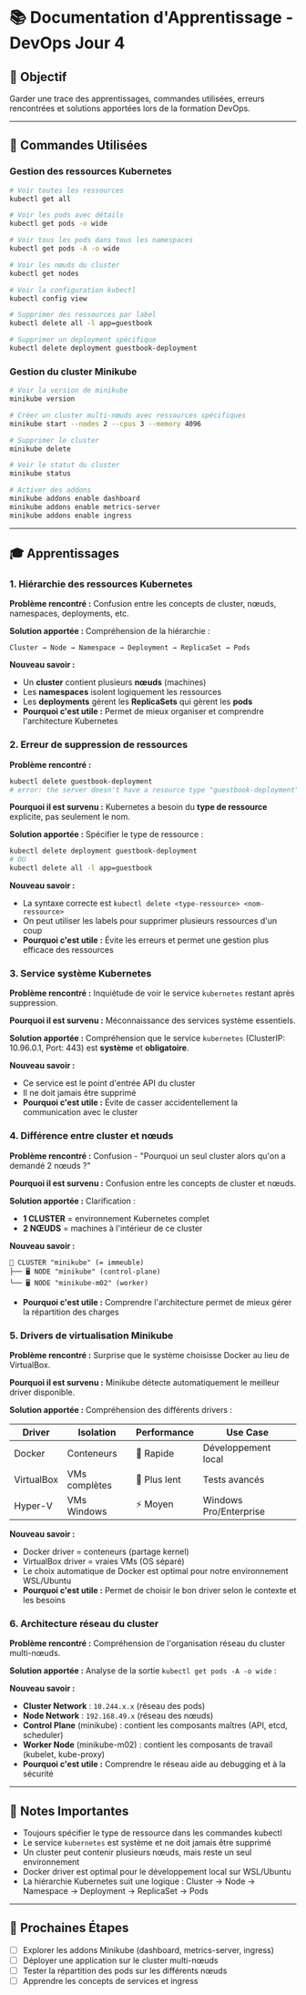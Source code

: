 # 📚 Documentation d'Apprentissage - DevOps Jour 4

## 🎯 Objectif
Garder une trace des apprentissages, commandes utilisées, erreurs rencontrées et solutions apportées lors de la formation DevOps.

---

## 🔧 Commandes Utilisées

### Gestion des ressources Kubernetes
```bash
# Voir toutes les ressources
kubectl get all

# Voir les pods avec détails
kubectl get pods -o wide

# Voir tous les pods dans tous les namespaces
kubectl get pods -A -o wide

# Voir les nœuds du cluster
kubectl get nodes

# Voir la configuration kubectl
kubectl config view

# Supprimer des ressources par label
kubectl delete all -l app=guestbook

# Supprimer un deployment spécifique
kubectl delete deployment guestbook-deployment
```

### Gestion du cluster Minikube
```bash
# Voir la version de minikube
minikube version

# Créer un cluster multi-nœuds avec ressources spécifiques
minikube start --nodes 2 --cpus 3 --memory 4096

# Supprimer le cluster
minikube delete

# Voir le statut du cluster
minikube status

# Activer des addons
minikube addons enable dashboard
minikube addons enable metrics-server
minikube addons enable ingress
```

---

## 🎓 Apprentissages

### 1. Hiérarchie des ressources Kubernetes

**Problème rencontré :** Confusion entre les concepts de cluster, nœuds, namespaces, deployments, etc.

**Solution apportée :** Compréhension de la hiérarchie :
```
Cluster → Node → Namespace → Deployment → ReplicaSet → Pods
```

**Nouveau savoir :** 
- Un **cluster** contient plusieurs **nœuds** (machines)
- Les **namespaces** isolent logiquement les ressources
- Les **deployments** gèrent les **ReplicaSets** qui gèrent les **pods**
- **Pourquoi c'est utile :** Permet de mieux organiser et comprendre l'architecture Kubernetes

### 2. Erreur de suppression de ressources

**Problème rencontré :** 
```bash
kubectl delete guestbook-deployment
# error: the server doesn't have a resource type "guestbook-deployment"
```

**Pourquoi il est survenu :** Kubernetes a besoin du **type de ressource** explicite, pas seulement le nom.

**Solution apportée :** Spécifier le type de ressource :
```bash
kubectl delete deployment guestbook-deployment
# OU
kubectl delete all -l app=guestbook
```

**Nouveau savoir :** 
- La syntaxe correcte est `kubectl delete <type-ressource> <nom-ressource>`
- On peut utiliser les labels pour supprimer plusieurs ressources d'un coup
- **Pourquoi c'est utile :** Évite les erreurs et permet une gestion plus efficace des ressources

### 3. Service système Kubernetes

**Problème rencontré :** Inquiétude de voir le service `kubernetes` restant après suppression.

**Pourquoi il est survenu :** Méconnaissance des services système essentiels.

**Solution apportée :** Compréhension que le service `kubernetes` (ClusterIP: 10.96.0.1, Port: 443) est **système** et **obligatoire**.

**Nouveau savoir :** 
- Ce service est le point d'entrée API du cluster
- Il ne doit jamais être supprimé
- **Pourquoi c'est utile :** Évite de casser accidentellement la communication avec le cluster

### 4. Différence entre cluster et nœuds

**Problème rencontré :** Confusion - "Pourquoi un seul cluster alors qu'on a demandé 2 nœuds ?"

**Pourquoi il est survenu :** Confusion entre les concepts de cluster et nœuds.

**Solution apportée :** Clarification :
- **1 CLUSTER** = environnement Kubernetes complet
- **2 NŒUDS** = machines à l'intérieur de ce cluster

**Nouveau savoir :** 
```
🏢 CLUSTER "minikube" (= immeuble)
├── 🖥️ NODE "minikube" (control-plane) 
└── 🖥️ NODE "minikube-m02" (worker)
```
- **Pourquoi c'est utile :** Comprendre l'architecture permet de mieux gérer la répartition des charges

### 5. Drivers de virtualisation Minikube

**Problème rencontré :** Surprise que le système choisisse Docker au lieu de VirtualBox.

**Pourquoi il est survenu :** Minikube détecte automatiquement le meilleur driver disponible.

**Solution apportée :** Compréhension des différents drivers :

| Driver | Isolation | Performance | Use Case |
|--------|-----------|-------------|----------|
| Docker | Conteneurs | 🚀 Rapide | Développement local |
| VirtualBox | VMs complètes | 🐌 Plus lent | Tests avancés |
| Hyper-V | VMs Windows | ⚡ Moyen | Windows Pro/Enterprise |

**Nouveau savoir :** 
- Docker driver = conteneurs (partage kernel)
- VirtualBox driver = vraies VMs (OS séparé)
- Le choix automatique de Docker est optimal pour notre environnement WSL/Ubuntu
- **Pourquoi c'est utile :** Permet de choisir le bon driver selon le contexte et les besoins

### 6. Architecture réseau du cluster

**Problème rencontré :** Compréhension de l'organisation réseau du cluster multi-nœuds.

**Solution apportée :** Analyse de la sortie `kubectl get pods -A -o wide` :

**Nouveau savoir :** 
- **Cluster Network** : `10.244.x.x` (réseau des pods)
- **Node Network** : `192.168.49.x` (réseau des nœuds)
- **Control Plane** (minikube) : contient les composants maîtres (API, etcd, scheduler)
- **Worker Node** (minikube-m02) : contient les composants de travail (kubelet, kube-proxy)
- **Pourquoi c'est utile :** Comprendre le réseau aide au debugging et à la sécurité

---

## 📝 Notes Importantes

- Toujours spécifier le type de ressource dans les commandes kubectl
- Le service `kubernetes` est système et ne doit jamais être supprimé
- Un cluster peut contenir plusieurs nœuds, mais reste un seul environnement
- Docker driver est optimal pour le développement local sur WSL/Ubuntu
- La hiérarchie Kubernetes suit une logique : Cluster → Node → Namespace → Deployment → ReplicaSet → Pods

---

## 🚀 Prochaines Étapes

- [ ] Explorer les addons Minikube (dashboard, metrics-server, ingress)
- [ ] Déployer une application sur le cluster multi-nœuds
- [ ] Tester la répartition des pods sur les différents nœuds
- [ ] Apprendre les concepts de services et ingress